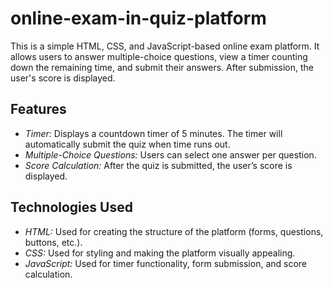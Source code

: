 # online-exam-in-quiz-platform
This is a simple HTML, CSS, and JavaScript-based online exam platform. It allows users to answer multiple-choice questions, view a timer counting down the remaining time, and submit their answers. After submission, the user's score is displayed.

## Features

- *Timer:* Displays a countdown timer of 5 minutes. The timer will automatically submit the quiz when time runs out.
- *Multiple-Choice Questions:* Users can select one answer per question.
- *Score Calculation:* After the quiz is submitted, the user’s score is displayed.

## Technologies Used

- *HTML:* Used for creating the structure of the platform (forms, questions, buttons, etc.).
- *CSS:* Used for styling and making the platform visually appealing.
- *JavaScript:* Used for timer functionality, form submission, and score calculation.
